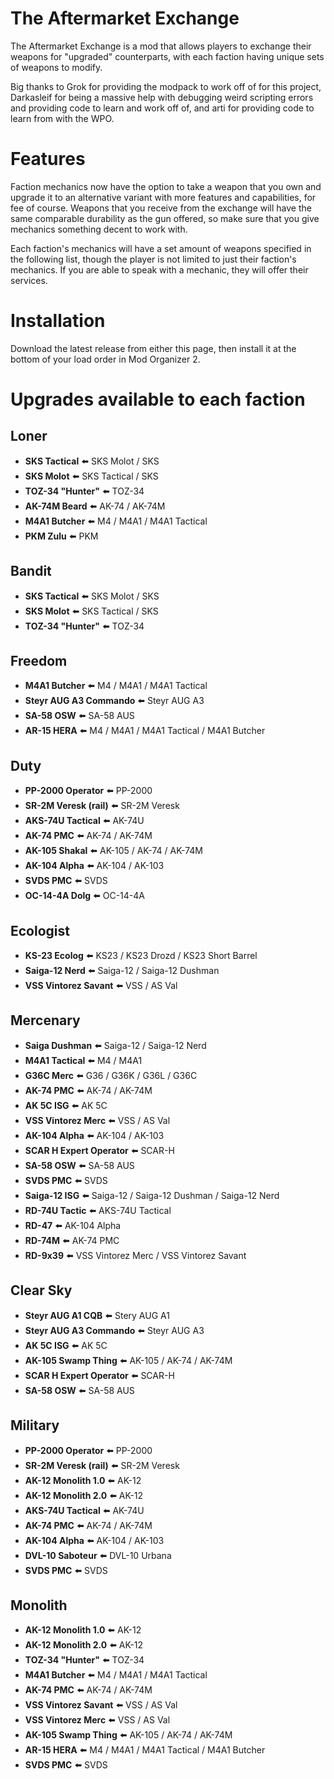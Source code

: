# The Aftermarket Exchange
The Aftermarket Exchange is a mod that allows players to exchange their weapons for "upgraded" counterparts, with each faction having unique sets of weapons to modify.

Big thanks to Grok for providing the modpack to work off of for this project, Darkasleif for being a massive help with debugging weird scripting errors and providing code to learn and work off of, and arti for providing code to learn from with the WPO.

# Features

Faction mechanics now have the option to take a weapon that you own and upgrade it to an alternative variant with more features and capabilities, for fee of course. Weapons that you receive from the exchange will have the same comparable durability as the gun offered, so make sure that you give mechanics something decent to work with.

Each faction's mechanics will have a set amount of weapons specified in the following list, though the player is not limited to just their faction's mechanics.
If you are able to speak with a mechanic, they will offer their services.

# Installation

Download the latest release from either this page, then install it at the bottom of your load order in Mod Organizer 2.

# Upgrades available to each faction

## Loner

* **SKS Tactical** :arrow_left: SKS Molot / SKS 
* **SKS Molot** :arrow_left: SKS Tactical / SKS
* **TOZ-34 "Hunter"** :arrow_left: TOZ-34
* **AK-74M Beard** :arrow_left: AK-74 / AK-74M
* **M4A1 Butcher** :arrow_left: M4 / M4A1 / M4A1 Tactical
* **PKM Zulu** :arrow_left: PKM

## Bandit

* **SKS Tactical** :arrow_left: SKS Molot / SKS 
* **SKS Molot** :arrow_left: SKS Tactical / SKS
* **TOZ-34 "Hunter"** :arrow_left: TOZ-34

## Freedom

* **M4A1 Butcher** :arrow_left: M4 / M4A1 / M4A1 Tactical
* **Steyr AUG A3 Commando** :arrow_left: Steyr AUG A3
* **SA-58 OSW** :arrow_left: SA-58 AUS
* **AR-15 HERA** :arrow_left: M4 / M4A1 / M4A1 Tactical / M4A1 Butcher

## Duty

* **PP-2000 Operator** :arrow_left: PP-2000
* **SR-2M Veresk (rail)** :arrow_left: SR-2M Veresk
* **AKS-74U Tactical** :arrow_left: AK-74U
* **AK-74 PMC** :arrow_left: AK-74 / AK-74M
* **AK-105 Shakal** :arrow_left: AK-105 / AK-74 / AK-74M
* **AK-104 Alpha** :arrow_left: AK-104 / AK-103
* **SVDS PMC** :arrow_left: SVDS
* **OC-14-4A Dolg** :arrow_left: OC-14-4A

## Ecologist

* **KS-23 Ecolog** :arrow_left: KS23 / KS23 Drozd / KS23 Short Barrel
* **Saiga-12 Nerd** :arrow_left: Saiga-12 / Saiga-12 Dushman
* **VSS Vintorez Savant** :arrow_left: VSS / AS Val

## Mercenary

* **Saiga Dushman** :arrow_left: Saiga-12 / Saiga-12 Nerd
* **M4A1 Tactical** :arrow_left: M4 / M4A1
* **G36C Merc** :arrow_left: G36 / G36K / G36L / G36C
* **AK-74 PMC** :arrow_left: AK-74 / AK-74M
* **AK 5C ISG** :arrow_left: AK 5C
* **VSS Vintorez Merc** :arrow_left: VSS / AS Val
* **AK-104 Alpha** :arrow_left: AK-104 / AK-103
* **SCAR H Expert Operator** :arrow_left: SCAR-H
* **SA-58 OSW** :arrow_left: SA-58 AUS
* **SVDS PMC** :arrow_left: SVDS
* **Saiga-12 ISG** :arrow_left: Saiga-12 / Saiga-12 Dushman / Saiga-12 Nerd
* **RD-74U Tactic** :arrow_left: AKS-74U Tactical
* **RD-47** :arrow_left: AK-104 Alpha
* **RD-74M** :arrow_left: AK-74 PMC
* **RD-9x39** :arrow_left: VSS Vintorez Merc / VSS Vintorez Savant

## Clear Sky

* **Steyr AUG A1 CQB** :arrow_left: Stery AUG A1
* **Steyr AUG A3 Commando** :arrow_left: Steyr AUG A3
* **AK 5C ISG** :arrow_left: AK 5C
* **AK-105 Swamp Thing** :arrow_left: AK-105 / AK-74 / AK-74M
* **SCAR H Expert Operator** :arrow_left: SCAR-H
* **SA-58 OSW** :arrow_left: SA-58 AUS

## Military

* **PP-2000 Operator** :arrow_left: PP-2000
* **SR-2M Veresk (rail)** :arrow_left: SR-2M Veresk
* **AK-12 Monolith 1.0** :arrow_left: AK-12
* **AK-12 Monolith 2.0** :arrow_left: AK-12
* **AKS-74U Tactical** :arrow_left: AK-74U
* **AK-74 PMC** :arrow_left: AK-74 / AK-74M
* **AK-104 Alpha** :arrow_left: AK-104 / AK-103
* **DVL-10 Saboteur** :arrow_left: DVL-10 Urbana
* **SVDS PMC** :arrow_left: SVDS

## Monolith
* **AK-12 Monolith 1.0** :arrow_left: AK-12
* **AK-12 Monolith 2.0** :arrow_left: AK-12
* **TOZ-34 "Hunter"** :arrow_left: TOZ-34
* **M4A1 Butcher** :arrow_left: M4 / M4A1 / M4A1 Tactical
* **AK-74 PMC** :arrow_left: AK-74 / AK-74M
* **VSS Vintorez Savant** :arrow_left: VSS / AS Val
* **VSS Vintorez Merc** :arrow_left: VSS / AS Val
* **AK-105 Swamp Thing** :arrow_left: AK-105 / AK-74 / AK-74M
* **AR-15 HERA** :arrow_left: M4 / M4A1 / M4A1 Tactical / M4A1 Butcher
* **SVDS PMC** :arrow_left: SVDS
